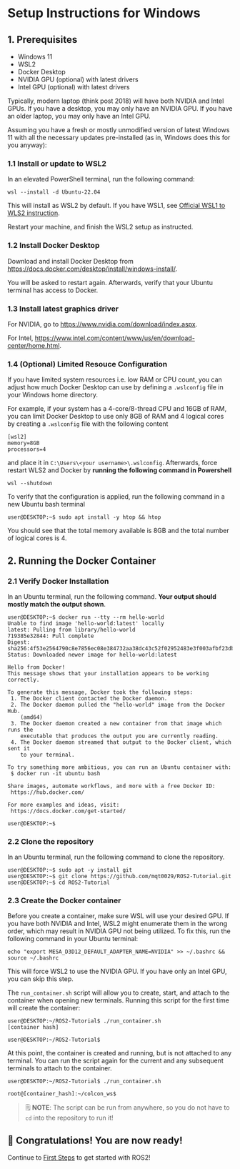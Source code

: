 # Setup Instructions for Windows

## 1. Prerequisites

- Windows 11
- WSL2
- Docker Desktop
- NVIDIA GPU (optional) with latest drivers
- Intel GPU (optional) with latest drivers

Typically, modern laptop (think post 2018) will have both NVIDIA and Intel GPUs. If you have a
desktop, you may only have an NVIDIA GPU. If you have an older laptop, you may only have an Intel
GPU.

Assuming you have a fresh or mostly unmodified version of latest Windows 11 with all the necessary
updates pre-installed (as in, Windows does this for you anyway):

### 1.1 Install or update to WSL2

In an elevated PowerShell terminal, run the following command:

```console
wsl --install -d Ubuntu-22.04
```

This will install as WSL2 by default. If you have WSL1, see [Official WSL1 to WLS2
instruction](https://learn.microsoft.com/en-us/windows/wsl/install#upgrade-version-from-wsl-1-to-wsl-2).

Restart your machine, and finish the WSL2 setup as instructed.

### 1.2 Install Docker Desktop

Download and install Docker Desktop from https://docs.docker.com/desktop/install/windows-install/.

You will be asked to restart again. Afterwards, verify that your Ubuntu terminal has access to
Docker.

### 1.3 Install latest graphics driver

For NVIDIA, go to https://www.nvidia.com/download/index.aspx.

For Intel, https://www.intel.com/content/www/us/en/download-center/home.html.

### 1.4 (Optional) Limited Resouce Configuration

If you have limited system resources i.e. low RAM or CPU count, you can adjust how much Docker
Desktop can use by defining a `.wslconfig` file in your Windows home directory.

For example, if your system has a 4-core/8-thread CPU and 16GB of RAM, you can limit Docker Desktop
to use only 8GB of RAM and 4 logical cores by creating a `.wslconfig` file with the following content

```
[wsl2]
memory=8GB
processors=4
```

and place it in `C:\Users\<your username>\.wslconfig`. Afterwards, force restart WLS2 and Docker by
**running the following command in Powershell**

```console
wsl --shutdown
```

To verify that the configuration is applied, run the following command in a new Ubuntu bash terminal

```console
user@DESKTOP:~$ sudo apt install -y htop && htop
```

You should see that the total memory available is 8GB and the total number of logical cores is 4.

## 2. Running the Docker Container

### 2.1 Verify Docker Installation

In an Ubuntu terminal, run the following command. **Your output should mostly match the output shown**.

```console
user@DESKTOP:~$ docker run --tty --rm hello-world
Unable to find image 'hello-world:latest' locally
latest: Pulling from library/hello-world
719385e32844: Pull complete
Digest: sha256:4f53e2564790c8e7856ec08e384732aa38dc43c52f02952483e3f003afbf23db
Status: Downloaded newer image for hello-world:latest

Hello from Docker!
This message shows that your installation appears to be working correctly.

To generate this message, Docker took the following steps:
 1. The Docker client contacted the Docker daemon.
 2. The Docker daemon pulled the "hello-world" image from the Docker Hub.
    (amd64)
 3. The Docker daemon created a new container from that image which runs the
    executable that produces the output you are currently reading.
 4. The Docker daemon streamed that output to the Docker client, which sent it
    to your terminal.

To try something more ambitious, you can run an Ubuntu container with:
 $ docker run -it ubuntu bash

Share images, automate workflows, and more with a free Docker ID:
 https://hub.docker.com/

For more examples and ideas, visit:
 https://docs.docker.com/get-started/

user@DESKTOP:~$
```

### 2.2 Clone the repository

In an Ubuntu terminal, run the following command to clone the repository.

```console
user@DESKTOP:~$ sudo apt -y install git
user@DESKTOP:~$ git clone https://github.com/mqt0029/ROS2-Tutorial.git
user@DESKTOP:~$ cd ROS2-Tutorial
```
### 2.3 Create the Docker container

Before you create a container, make sure WSL will use your desired GPU. If you have both NVIDIA and
Intel, WSL2 might enumerate them in the wrong order, which may result in NVIDIA GPU not being
utilized. To fix this, run the following command in your Ubuntu terminal:

```console
echo "export MESA_D3D12_DEFAULT_ADAPTER_NAME=NVIDIA" >> ~/.bashrc && source ~/.bashrc
```

This will force WSL2 to use the NVIDIA GPU. If you have only an Intel GPU, you can skip this step.

The `run_container.sh` script will allow you to create, start, and attach to the container when
opening new terminals. Running this script for the first time will create the container:

```console
user@DESKTOP:~/ROS2-Tutorial$ ./run_container.sh
[container hash]

user@DESKTOP:~/ROS2-Tutorial$
```

At this point, the container is created and running, but is not attached to any terminal. You can
run the script again for the current and any subsequent terminals to attach to the container.

```console
user@DESKTOP:~/ROS2-Tutorial$ ./run_container.sh

root@[container_hash]:~/colcon_ws$
```

> 🗒️ **NOTE**: The script can be run from anywhere, so you do not have to `cd` into the repository
> to run it!

## :tada: Congratulations! You are now ready!

Continue to [First Steps](./first_steps.md) to get started with ROS2!
